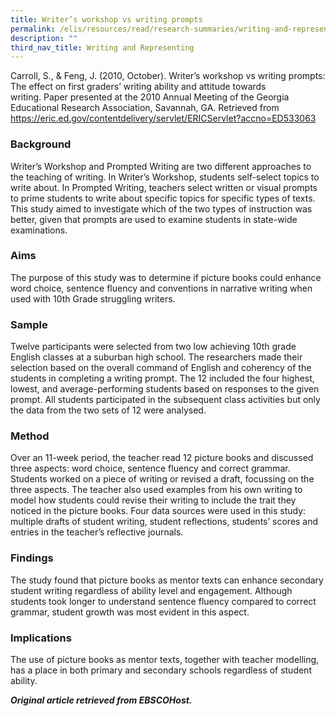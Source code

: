 ```yaml
---
title: Writer’s workshop vs writing prompts
permalink: /elis/resources/read/research-summaries/writing-and-representing/writer-workshop-vs-writing-prompts/
description: ""
third_nav_title: Writing and Representing
---
```

Carroll, S., & Feng, J. (2010, October). Writer’s workshop vs writing prompts: The effect on first graders’ writing ability and attitude towards writing. Paper presented at the 2010 Annual Meeting of the Georgia Educational Research Association, Savannah, GA. Retrieved from https://eric.ed.gov/contentdelivery/servlet/ERICServlet?accno=ED533063

### Background

Writer’s Workshop and Prompted Writing are two different approaches to the teaching of writing. In Writer’s Workshop, students self-select topics to write about. In Prompted Writing, teachers select written or visual prompts to prime students to write about specific topics for specific types of texts. This study aimed to investigate which of the two types of instruction was better, given that prompts are used to examine students in state-wide examinations.

### Aims

The purpose of this study was to determine if picture books could enhance word choice, sentence fluency and conventions in narrative writing when used with 10th Grade struggling writers.

### Sample

Twelve participants were selected from two low achieving 10th grade English classes at a suburban high school. The researchers made their selection based on the overall command of English and coherency of the students in completing a writing prompt. The 12 included the four highest, lowest, and average-performing students based on responses to the given prompt. All students participated in the subsequent class activities but only the data from the two sets of 12 were analysed.

### Method

Over an 11-week period, the teacher read 12 picture books and discussed three aspects: word choice, sentence fluency and correct grammar. Students worked on a piece of writing or revised a draft, focussing on the three aspects. The teacher also used examples from his own writing to model how students could revise their writing to include the trait they noticed in the picture books. Four data sources were used in this study: multiple drafts of student writing, student reflections, students’ scores and entries in the teacher’s reflective journals.

### Findings

The study found that picture books as mentor texts can enhance secondary student writing regardless of ability level and engagement. Although students took longer to understand sentence fluency compared to correct grammar, student growth was most evident in this aspect.

### Implications

The use of picture books as mentor texts, together with teacher modelling, has a place in both primary and secondary schools regardless of student ability.

_**Original article retrieved from EBSCOHost.**_  

